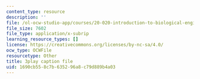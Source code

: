 ```yaml
---
content_type: resource
description: ''
file: /ol-ocw-studio-app/courses/20-020-introduction-to-biological-engineering-design-spring-2009/1690cb558c7b635296a8c79d889b4a03_LRcYRm5daCU.srt
file_size: 7602
file_type: application/x-subrip
learning_resource_types: []
license: https://creativecommons.org/licenses/by-nc-sa/4.0/
ocw_type: OCWFile
resourcetype: Other
title: 3play caption file
uid: 1690cb55-8c7b-6352-96a8-c79d889b4a03
---
```

